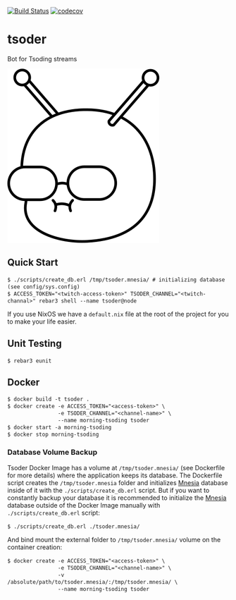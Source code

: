 [![Build Status](https://travis-ci.org/tsoding/tsoder.svg?branch=master)](https://travis-ci.org/tsoding/tsoder)
[![codecov](https://codecov.io/gh/tsoding/tsoder/branch/master/graph/badge.svg)](https://codecov.io/gh/tsoding/tsoder)

# tsoder

Bot for Tsoding streams

![tsoder](https://raw.githubusercontent.com/tsoding/tsoder-brand/master/images/logo.png)

## Quick Start

```console
$ ./scripts/create_db.erl /tmp/tsoder.mnesia/ # initializing database (see config/sys.config)
$ ACCESS_TOKEN="<twitch-access-token>" TSODER_CHANNEL="<twitch-channal>" rebar3 shell --name tsoder@node
```

If you use NixOS we have a `default.nix` file at the root of the project for you to make your life easier.

## Unit Testing

```console
$ rebar3 eunit
```

## Docker

```console
$ docker build -t tsoder .
$ docker create -e ACCESS_TOKEN="<access-token>" \
                -e TSODER_CHANNEL="<channel-name>" \
                --name morning-tsoding tsoder
$ docker start -a morning-tsoding
$ docker stop morning-tsoding
```

### Database Volume Backup

Tsoder Docker Image has a volume at `/tmp/tsoder.mnesia/` (see Dockerfile for more details) where the application keeps its database. The Dockerfile script creates the `/tmp/tsoder.mnesia` folder and initializes [Mnesia][mnesia] database inside of it with the `./scripts/create_db.erl` script. But if you want to constantly backup your database it is recommended to initialize the [Mnesia][mnesia] database outside of the Docker Image manually with `./scripts/create_db.erl` script:

```console
$ ./scripts/create_db.erl ./tsoder.mnesia/
```

And bind mount the external folder to `/tmp/tsoder.mnesia/` volume on the container creation:

```console
$ docker create -e ACCESS_TOKEN="<access-token>" \
                -e TSODER_CHANNEL="<channel-name>" \
                -v /absolute/path/to/tsoder.mnesia/:/tmp/tsoder.mnesia/ \
                --name morning-tsoding tsoder
```

[mnesia]: http://erlang.org/doc/apps/mnesia/Mnesia_chap2.html
